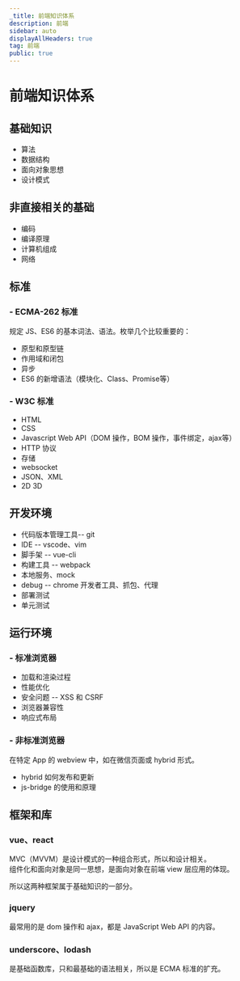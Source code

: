 ```yaml
---
_title: 前端知识体系
description: 前端
sidebar: auto
displayAllHeaders: true
tag: 前端
public: true
---
```


# 前端知识体系

## 基础知识

- 算法
- 数据结构
- 面向对象思想
- 设计模式

## 非直接相关的基础

- 编码
- 编译原理
- 计算机组成
- 网络

## 标准

### - ECMA-262 标准

规定 JS、ES6 的基本词法、语法。枚举几个比较重要的：

  - 原型和原型链
  - 作用域和闭包
  - 异步
  - ES6 的新增语法（模块化、Class、Promise等）

### - W3C 标准
  - HTML
  - CSS
  - Javascript Web API（DOM 操作，BOM 操作，事件绑定，ajax等）
  - HTTP 协议
  - 存储
  - websocket
  - JSON、XML
  - 2D 3D

## 开发环境

- 代码版本管理工具-- git
- IDE -- vscode、vim
- 脚手架 -- vue-cli
- 构建工具 -- webpack
- 本地服务、mock
- debug -- chrome 开发者工具、抓包、代理
- 部署测试
- 单元测试

## 运行环境

### - 标准浏览器
  - 加载和渲染过程
  - 性能优化
  - 安全问题 -- XSS 和 CSRF
  - 浏览器兼容性
  - 响应式布局

### - 非标准浏览器

在特定 App 的 webview 中，如在微信页面或 hybrid 形式。

  - hybrid 如何发布和更新
  - js-bridge 的使用和原理

## 框架和库

### vue、react 

MVC（MVVM）是设计模式的一种组合形式，所以和设计相关。  
组件化和面向对象是同一思想，是面向对象在前端 view 层应用的体现。

所以这两种框架属于基础知识的一部分。

### jquery

最常用的是 dom 操作和 ajax，都是 JavaScript Web API 的内容。

### underscore、lodash

是基础函数库，只和最基础的语法相关，所以是 ECMA 标准的扩充。

